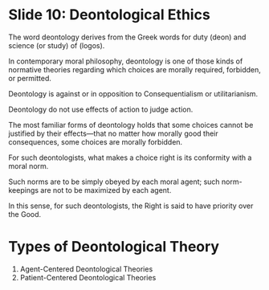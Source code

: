 # Slide 10: Deontological Ethics

The word deontology derives from the Greek words for duty (deon) and science (or study) of (logos).

In contemporary moral philosophy, deontology is one of those kinds of normative theories regarding which choices are morally required, forbidden, or permitted.

Deontology is against or in opposition to Consequentialism or utilitarianism.

Deontology do not use effects of action to judge action.

The most familiar forms of deontology holds that some choices cannot be justified by their effects—that no matter how morally good their consequences, some choices are morally forbidden.

For such deontologists, what makes a choice right is its conformity with a moral norm.

Such norms are to be simply obeyed by each moral agent; such norm-keepings are not to be maximized by each agent.

In this sense, for such deontologists, the Right is said to have priority over the Good.

# Types of Deontological Theory

1. Agent-Centered Deontological Theories
1. Patient-Centered Deontological Theories
